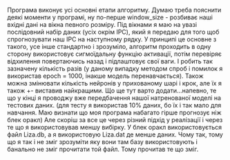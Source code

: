 Програма виконує усі основні етапи алгоритму. Думаю треба пояснити деякі моменти у програмі, ну по-перше window_size - розбиває наші вхідні дані на вікна певного розміру. Під вікнами я маю на увазі послідовний набір даних (усіх окрім IPC), який я передаю для того щоб спрогнозувати наш IPC на наступному рядку.
У принципі це основне з такого, усе інше стандартно і зрозуміло, алгоритм проходить в одну сторону використовує сигмоїдальну функцію активації, потім перевіряє відхилення повертаючись назад і підлаштовує свої ваги. І робить так зазначену кількість разів (у даному випадку методом спроб і помилок я використав epoch = 1000, інакше модель перенавчається). Також можна змінювати кількість нейронів у прихованому шарі і крок, але їх я також +- виставив найкращими.
Що ще тут варто додати...напевно, те що у кінці я проводжу вже передбачення нашої натренованої моделі на тестових даних. (для тесту я використав 10% даних, бо їх і так мало для навчання.
Маю визнати що моя програма набагато гірше прогнозує ніж блек оракл) Але скоріш за все це через різний підхід у реалізації і через те що я використовував меншу вибірку. У блек оракл використовується файл Liza.db, а я використовую Liza.dat де менше даних. Чому так, тому що я так і не зміг зрозуміти яку вони там базу використовують і банально не зміг прочитати той файл. Тому прочитав те що зміг.
